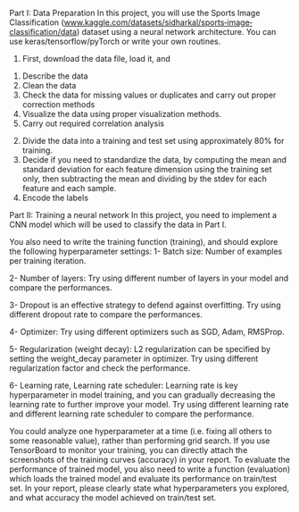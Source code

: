 Part I: Data Preparation
In this project, you will use the Sports Image Classification
(www.kaggle.com/datasets/sidharkal/sports‐image‐classification/data) dataset using a neural
network architecture.
You can use keras/tensorflow/pyTorch or write your own routines.
1) First, download the data file, load it, and
1. Describe the data
2. Clean the data
3. Check the data for missing values or duplicates and carry out proper correction methods
4. Visualize the data using proper visualization methods.
5. Carry out required correlation analysis
2) Divide the data into a training and test set using approximately 80% for training.
3) Decide if you need to standardize the data, by computing the mean and standard deviation
for each feature dimension using the training set only, then subtracting the mean and
dividing by the stdev for each feature and each sample.
4) Encode the labels

Part II: Training a neural network
In this project, you need to implement a CNN model which will be used to classify the data in Part I.

You also need to write the training function (training), and should explore the following
hyperparameter settings:
1- Batch size: Number of examples per training iteration.

2- Number of layers: Try using different number of layers in your model and compare the
performances.

3- Dropout is an effective strategy to defend against overfitting. Try using different
dropout rate to compare the performances.

4- Optimizer: Try using different optimizers such as SGD, Adam, RMSProp.

5- Regularization (weight decay): L2 regularization can be specified by setting the
weight_decay parameter in optimizer. Try using different regularization factor and
check the performance.

6- Learning rate, Learning rate scheduler: Learning rate is key hyperparameter in model
training, and you can gradually decreasing the learning rate to further improve your
model. Try using different learning rate and different learning rate scheduler to compare
the performance.


You could analyze one hyperparameter at a time (i.e. fixing all others to some reasonable
value), rather than performing grid search. If you use TensorBoard to monitor your training, you
can directly attach the screenshots of the training curves (accuracy) in your report.
To evaluate the performance of trained model, you also need to write a function (evaluation)
which loads the trained model and evaluate its performance on train/test set. In your report,
please clearly state what hyperparameters you explored, and what accuracy the model
achieved on train/test set.
